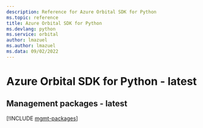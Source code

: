 ```yaml
---
description: Reference for Azure Orbital SDK for Python
ms.topic: reference
title: Azure Orbital SDK for Python
ms.devlang: python
ms.service: orbital
author: lmazuel
ms.author: lmazuel
ms.data: 09/02/2022
---
```

# Azure Orbital SDK for Python - latest

## Management packages - latest
[!INCLUDE [mgmt-packages](orbital-mgmt-index.md)]